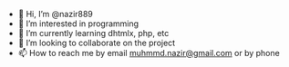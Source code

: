- 👋 Hi, I’m @nazir889
- 👀 I’m interested in programming
- 🌱 I’m currently learning dhtmlx, php, etc
- 💞️ I’m looking to collaborate on the project
- 📫 How to reach me by email muhmmd.nazir@gmail.com or by phone

<!---
nazir889/nazir889 is a ✨ special ✨ repository because its `README.md` (this file) appears on your GitHub profile.
You can click the Preview link to take a look at your changes.
--->
